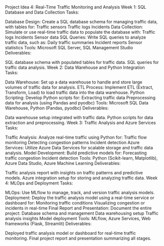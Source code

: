 Project Idea 4: Real-Time Traffic Monitoring and Analysis
Week 1: SQL Database and Data Collection
Tasks:

Database Design: Create a SQL database schema for managing traffic data, with tables for:
Traffic sensors
Traffic logs
Incidents
Data Collection: Simulate or use real-time traffic data to populate the database with:
Traffic logs
Incidents
Sensor data
SQL Queries: Write SQL queries to analyze traffic data, such as:
Daily traffic summaries
Incident reports
Sensor statistics
Tools: Microsoft SQL Server, SQL Management Studio
Deliverables:

SQL database schema with populated tables for traffic data.
SQL queries for traffic data analysis.
Week 2: Data Warehouse and Python Integration
Tasks:

Data Warehouse: Set up a data warehouse to handle and store large volumes of traffic data for analysis.
ETL Process: Implement ETL (Extract, Transform, Load) to load traffic data into the data warehouse.
Python Scripting: Develop Python scripts for:
Extracting traffic data
Preprocessing data for analysis (using Pandas and pyodbc)
Tools: Microsoft SQL Data Warehouse, Python (Pandas, pyodbc)
Deliverables:

Data warehouse setup integrated with traffic data.
Python scripts for data extraction and preprocessing.
Week 3: Traffic Analysis and Azure Services
Tasks:

Traffic Analysis: Analyze real-time traffic using Python for:
Traffic flow monitoring
Detecting congestion patterns
Incident detection
Azure Services: Utilize Azure Data Services for scalable storage and traffic data analysis.
Model Development: Build predictive models for:
Forecasting traffic congestion
Incident detection
Tools: Python (Scikit-learn, Matplotlib), Azure Data Studio, Azure Machine Learning
Deliverables:

Traffic analysis report with insights on traffic patterns and predictive models.
Azure integration setup for storing and analyzing traffic data.
Week 4: MLOps and Deployment
Tasks:

MLOps: Use MLflow to manage, track, and version traffic analysis models.
Deployment: Deploy the traffic analysis model using a real-time service or dashboard for:
Monitoring traffic conditions
Visualizing congestion or incidents in real-time
Final Report and Presentation: Document the entire project:
Database schema and management
Data warehousing setup
Traffic analysis insights
Model deployment
Tools: MLflow, Azure Services, Web frameworks (Flask, Streamlit)
Deliverables:

Deployed traffic analysis model or dashboard for real-time traffic monitoring.
Final project report and presentation summarizing all stages.
